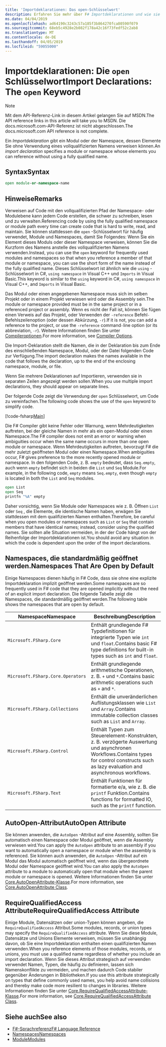 ```yaml
---
title: 'Importdeklarationen: Das open-Schlüsselwort'
description: Erfahren Sie mehr über F# Importdeklarationen und wie sie ein Modul oder einen Namespace angeben, dessen Elemente Sie ohne Verwendung eines vollqualifizierten Namens verweisen können.
ms.date: 04/04/2019
ms.openlocfilehash: ad64190c3243c57a185f3b864270fca80590f079
ms.sourcegitcommit: 68eb5c4928e2b082f178a42c16f73fedf52c2ab8
ms.translationtype: MT
ms.contentlocale: de-DE
ms.lasthandoff: 04/05/2019
ms.locfileid: "59055000"
---
```

# <a name="import-declarations-the-open-keyword"></a><span data-ttu-id="2f15f-103">Importdeklarationen: Die `open` Schlüsselwort</span><span class="sxs-lookup"><span data-stu-id="2f15f-103">Import Declarations: The `open` Keyword</span></span>

> [!NOTE]
> <span data-ttu-id="2f15f-104">Mit dem API-Referenz-Link in diesem Artikel gelangen Sie auf MSDN.</span><span class="sxs-lookup"><span data-stu-id="2f15f-104">The API reference links in this article will take you to MSDN.</span></span>  <span data-ttu-id="2f15f-105">Die docs.microsoft.com-API-Referenz ist nicht abgeschlossen.</span><span class="sxs-lookup"><span data-stu-id="2f15f-105">The docs.microsoft.com API reference is not complete.</span></span>

<span data-ttu-id="2f15f-106">Ein *Importdeklaration* gibt ein Modul oder der Namespace, dessen Elemente Sie ohne Verwendung eines vollqualifizierten Namens verweisen können.</span><span class="sxs-lookup"><span data-stu-id="2f15f-106">An *import declaration* specifies a module or namespace whose elements you can reference without using a fully qualified name.</span></span>

## <a name="syntax"></a><span data-ttu-id="2f15f-107">Syntax</span><span class="sxs-lookup"><span data-stu-id="2f15f-107">Syntax</span></span>

```fsharp
open module-or-namespace-name
```

## <a name="remarks"></a><span data-ttu-id="2f15f-108">Hinweise</span><span class="sxs-lookup"><span data-stu-id="2f15f-108">Remarks</span></span>

<span data-ttu-id="2f15f-109">Verweisen auf Code mit den vollqualifizierten Pfad der Namespace- oder Modulebene kann jedem Code erstellen, die schwer zu schreiben, lesen und zu verwalten.</span><span class="sxs-lookup"><span data-stu-id="2f15f-109">Referencing code by using the fully qualified namespace or module path every time can create code that is hard to write, read, and maintain.</span></span> <span data-ttu-id="2f15f-110">Sie können stattdessen die `open` -Schlüsselwort für häufig verwendet, Module und Namespaces, damit Sie Folgendes: Wenn Sie ein Element dieses Moduls oder dieser Namespace verweisen, können Sie die Kurzform des Namens anstelle des vollqualifizierten Namens verwenden.</span><span class="sxs-lookup"><span data-stu-id="2f15f-110">Instead, you can use the `open` keyword for frequently used modules and namespaces so that when you reference a member of that module or namespace, you can use the short form of the name instead of the fully qualified name.</span></span> <span data-ttu-id="2f15f-111">Dieses Schlüsselwort ist ähnlich wie die `using` -Schlüsselwort in C#, `using namespace` in Visual C++ und `Imports` in Visual Basic.</span><span class="sxs-lookup"><span data-stu-id="2f15f-111">This keyword is similar to the `using` keyword in C#, `using namespace` in Visual C++, and `Imports` in Visual Basic.</span></span>

<span data-ttu-id="2f15f-112">Das Modul oder einen angegebenen Namespace muss sich im selben Projekt oder in einem Projekt verwiesen wird oder die Assembly sein.</span><span class="sxs-lookup"><span data-stu-id="2f15f-112">The module or namespace provided must be in the same project or in a referenced project or assembly.</span></span> <span data-ttu-id="2f15f-113">Wenn es nicht der Fall ist, können Sie fügen einen Verweis auf das Projekt, oder Verwenden der `-reference` Befehl`-`Befehlszeilenoption (oder dessen Abkürzung, `-r`).</span><span class="sxs-lookup"><span data-stu-id="2f15f-113">If it is not, you can add a reference to the project, or use the `-reference` command`-`line option (or its abbreviation, `-r`).</span></span> <span data-ttu-id="2f15f-114">Weitere Informationen finden Sie unter [Compileroptionen](compiler-options.md).</span><span class="sxs-lookup"><span data-stu-id="2f15f-114">For more information, see [Compiler Options](compiler-options.md).</span></span>

<span data-ttu-id="2f15f-115">Die Import-Deklaration stellt die Namen, die in der Deklaration bis zum Ende des einschließenden Namespace, Modul, oder der Datei folgenden Code zur Verfügung.</span><span class="sxs-lookup"><span data-stu-id="2f15f-115">The import declaration makes the names available in the code that follows the declaration, up to the end of the enclosing namespace, module, or file.</span></span>

<span data-ttu-id="2f15f-116">Wenn Sie mehrere Deklarationen auf Importieren, verwenden sie in separaten Zeilen angezeigt werden sollen.</span><span class="sxs-lookup"><span data-stu-id="2f15f-116">When you use multiple import declarations, they should appear on separate lines.</span></span>

<span data-ttu-id="2f15f-117">Der folgende Code zeigt die Verwendung der `open` Schlüsselwort, um Code zu vereinfachen.</span><span class="sxs-lookup"><span data-stu-id="2f15f-117">The following code shows the use of the `open` keyword to simplify code.</span></span>

[!code-fsharp[Main](../../../samples/snippets/fsharp/lang-ref-2/snippet6801.fs)]

<span data-ttu-id="2f15f-118">Die F# Compiler gibt keine Fehler oder Warnung, wenn Mehrdeutigkeiten auftreten, bei der gleiche Namen in mehr als ein open-Modul oder einen Namespace.</span><span class="sxs-lookup"><span data-stu-id="2f15f-118">The F# compiler does not emit an error or warning when ambiguities occur when the same name occurs in more than one open module or namespace.</span></span> <span data-ttu-id="2f15f-119">Wenn Mehrdeutigkeiten auftreten, bevorzugt F# die mehr zuletzt geöffneten Modul oder einen Namespace.</span><span class="sxs-lookup"><span data-stu-id="2f15f-119">When ambiguities occur, F# gives preference to the more recently opened module or namespace.</span></span> <span data-ttu-id="2f15f-120">In den folgenden Code, z. B. `empty` bedeutet, dass `Seq.empty`, auch wenn `empty` befindet sich in beiden die `List` und `Seq` Module.</span><span class="sxs-lookup"><span data-stu-id="2f15f-120">For example, in the following code, `empty` means `Seq.empty`, even though `empty` is located in both the `List` and `Seq` modules.</span></span>

```fsharp
open List
open Seq
printfn "%A" empty
```

<span data-ttu-id="2f15f-121">Daher vorsichtig, wenn Sie Module oder Namespaces wie z. B. Öffnen `List` oder `Seq` , die Elemente, die identische Namen haben, erwägen Sie stattdessen mit dem qualifizierten Namen enthalten.</span><span class="sxs-lookup"><span data-stu-id="2f15f-121">Therefore, be careful when you open modules or namespaces such as `List` or `Seq` that contain members that have identical names; instead, consider using the qualified names.</span></span> <span data-ttu-id="2f15f-122">Sie sollten alle Situation vermeiden, in der der Code hängt von der Reihenfolge der Importdeklarationen ist.</span><span class="sxs-lookup"><span data-stu-id="2f15f-122">You should avoid any situation in which the code is dependent upon the order of the import declarations.</span></span>

## <a name="namespaces-that-are-open-by-default"></a><span data-ttu-id="2f15f-123">Namespaces, die standardmäßig geöffnet werden.</span><span class="sxs-lookup"><span data-stu-id="2f15f-123">Namespaces That Are Open by Default</span></span>

<span data-ttu-id="2f15f-124">Einige Namespaces dienen häufig in F# Code, dass sie ohne eine explizite Importdeklaration implizit geöffnet werden.</span><span class="sxs-lookup"><span data-stu-id="2f15f-124">Some namespaces are so frequently used in F# code that they are opened implicitly without the need of an explicit import declaration.</span></span> <span data-ttu-id="2f15f-125">Die folgende Tabelle zeigt die Namespaces, die standardmäßig geöffnet werden.</span><span class="sxs-lookup"><span data-stu-id="2f15f-125">The following table shows the namespaces that are open by default.</span></span>

|<span data-ttu-id="2f15f-126">Namespace</span><span class="sxs-lookup"><span data-stu-id="2f15f-126">Namespace</span></span>|<span data-ttu-id="2f15f-127">Beschreibung</span><span class="sxs-lookup"><span data-stu-id="2f15f-127">Description</span></span>|
|---------|-----------|
|`Microsoft.FSharp.Core`|<span data-ttu-id="2f15f-128">Enthält grundlegende F# Typdefinitionen für integrierte Typen wie `int` und `float`.</span><span class="sxs-lookup"><span data-stu-id="2f15f-128">Contains basic F# type definitions for built-in types such as `int` and `float`.</span></span>|
|`Microsoft.FSharp.Core.Operators`|<span data-ttu-id="2f15f-129">Enthält grundlegende arithmetische Operationen, z. B. `+` und `*`.</span><span class="sxs-lookup"><span data-stu-id="2f15f-129">Contains basic arithmetic operations such as `+` and `*`.</span></span>|
|`Microsoft.FSharp.Collections`|<span data-ttu-id="2f15f-130">Enthält die unveränderlichen Auflistungsklassen wie `List` und `Array`.</span><span class="sxs-lookup"><span data-stu-id="2f15f-130">Contains immutable collection classes such as `List` and `Array`.</span></span>|
|`Microsoft.FSharp.Control`|<span data-ttu-id="2f15f-131">Enthält Typen zum Steuerelement-Konstrukten, z. B. verzögerte Auswertung und asynchronen Workflows.</span><span class="sxs-lookup"><span data-stu-id="2f15f-131">Contains types for control constructs such as lazy evaluation and asynchronous workflows.</span></span>|
|`Microsoft.FSharp.Text`|<span data-ttu-id="2f15f-132">Enthält Funktionen für formatierte e/a, wie z. B. die `printf` Funktion.</span><span class="sxs-lookup"><span data-stu-id="2f15f-132">Contains functions for formatted IO, such as the `printf` function.</span></span>|

## <a name="autoopen-attribute"></a><span data-ttu-id="2f15f-133">AutoOpen-Attribut</span><span class="sxs-lookup"><span data-stu-id="2f15f-133">AutoOpen Attribute</span></span>

<span data-ttu-id="2f15f-134">Sie können anwenden, die `AutoOpen` -Attribut auf eine Assembly, sollten Sie automatisch einen Namespace oder Modul geöffnet, wenn die Assembly verwiesen wird.</span><span class="sxs-lookup"><span data-stu-id="2f15f-134">You can apply the `AutoOpen` attribute to an assembly if you want to automatically open a namespace or module when the assembly is referenced.</span></span> <span data-ttu-id="2f15f-135">Sie können auch anwenden, die `AutoOpen` -Attribut auf ein Modul das Modul automatisch geöffnet wird, wenn das übergeordnete Modul oder Namespace geöffnet wird.</span><span class="sxs-lookup"><span data-stu-id="2f15f-135">You can also apply the `AutoOpen` attribute to a module to automatically open that module when the parent module or namespace is opened.</span></span> <span data-ttu-id="2f15f-136">Weitere Informationen finden Sie unter [Core.AutoOpenAttribute-Klasse](https://msdn.microsoft.com/visualfsharpdocs/conceptual/core.autoopenattribute-class-%5bfsharp%5d).</span><span class="sxs-lookup"><span data-stu-id="2f15f-136">For more information, see [Core.AutoOpenAttribute Class](https://msdn.microsoft.com/visualfsharpdocs/conceptual/core.autoopenattribute-class-%5bfsharp%5d).</span></span>

## <a name="requirequalifiedaccess-attribute"></a><span data-ttu-id="2f15f-137">RequireQualifiedAccess Attribute</span><span class="sxs-lookup"><span data-stu-id="2f15f-137">RequireQualifiedAccess Attribute</span></span>

<span data-ttu-id="2f15f-138">Einige Module, Datensätzen oder union-Typen können angeben, die `RequireQualifiedAccess` Attribut.</span><span class="sxs-lookup"><span data-stu-id="2f15f-138">Some modules, records, or union types may specify the `RequireQualifiedAccess` attribute.</span></span> <span data-ttu-id="2f15f-139">Wenn Sie diese Module, Datensätze und Unions Elemente verweisen, müssen Sie unabhängig davon, ob Sie eine Importdeklaration enthalten einen qualifizierten Namen verwenden.</span><span class="sxs-lookup"><span data-stu-id="2f15f-139">When you reference elements of those modules, records, or unions, you must use a qualified name regardless of whether you include an import declaration.</span></span> <span data-ttu-id="2f15f-140">Wenn Sie dieses Attribut strategisch auf verwenden verwendet Namen, Typen, die häufig zu definieren, lassen sich Namenskonflikte zu vermeiden, und machen dadurch Code stabiler gegenüber Änderungen in Bibliotheken.</span><span class="sxs-lookup"><span data-stu-id="2f15f-140">If you use this attribute strategically on types that define commonly used names, you help avoid name collisions and thereby make code more resilient to changes in libraries.</span></span> <span data-ttu-id="2f15f-141">Weitere Informationen finden Sie unter [Core.RequireQualifiedAccessAttribute-Klasse](https://msdn.microsoft.com/visualfsharpdocs/conceptual/core.requirequalifiedaccessattribute-class-%5Bfsharp%5D).</span><span class="sxs-lookup"><span data-stu-id="2f15f-141">For more information, see [Core.RequireQualifiedAccessAttribute Class](https://msdn.microsoft.com/visualfsharpdocs/conceptual/core.requirequalifiedaccessattribute-class-%5Bfsharp%5D).</span></span>

## <a name="see-also"></a><span data-ttu-id="2f15f-142">Siehe auch</span><span class="sxs-lookup"><span data-stu-id="2f15f-142">See also</span></span>

- [<span data-ttu-id="2f15f-143">F#-Sprachreferenz</span><span class="sxs-lookup"><span data-stu-id="2f15f-143">F# Language Reference</span></span>](index.md)
- [<span data-ttu-id="2f15f-144">Namespaces</span><span class="sxs-lookup"><span data-stu-id="2f15f-144">Namespaces</span></span>](namespaces.md)
- [<span data-ttu-id="2f15f-145">Module</span><span class="sxs-lookup"><span data-stu-id="2f15f-145">Modules</span></span>](modules.md)
